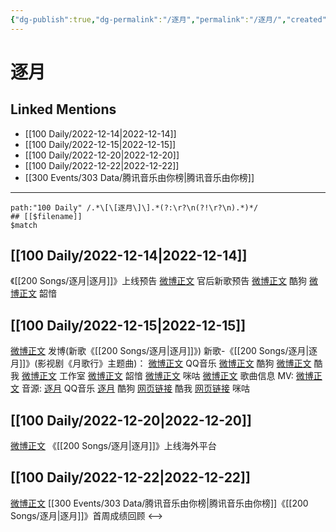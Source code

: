 ```yaml
---
{"dg-publish":true,"dg-permalink":"/逐月","permalink":"/逐月/","created":"2022-12-21T10:11:53.000+08:00","updated":"2023-01-04T13:24:04.025+08:00"}
---
```


# 逐月

## Linked Mentions
- [[100 Daily/2022-12-14\|2022-12-14]]
- [[100 Daily/2022-12-15\|2022-12-15]]
- [[100 Daily/2022-12-20\|2022-12-20]]
- [[100 Daily/2022-12-22\|2022-12-22]]
- [[300 Events/303 Data/腾讯音乐由你榜\|腾讯音乐由你榜]]


---

```expander
path:"100 Daily" /.*\[\[逐月\]\].*(?:\r?\n(?!\r?\n).*)*/
## [[$filename]]
$match
```
## [[100 Daily/2022-12-14\|2022-12-14]]
《[[200 Songs/逐月\|逐月]]》上线预告
[微博正文](https://m.weibo.cn/5248300719/4846620187040055) 官后新歌预告
[微博正文](https://m.weibo.cn/1665103091/4846617918964993) 酷狗
[微博正文](https://m.weibo.cn/7425544436/4846645805590238) 韶愔
## [[100 Daily/2022-12-15\|2022-12-15]]
[微博正文](https://m.weibo.cn/1736988591/4846898030322500) 发博(新歌《[[200 Songs/逐月\|逐月]]》)
新歌-《[[200 Songs/逐月\|逐月]]》(影视剧《月歌行》主题曲)：
[微博正文](https://m.weibo.cn/2169129705/4846728572830855) QQ音乐
[微博正文](https://m.weibo.cn/1665103091/4846728706788054) 酷狗
[微博正文](https://m.weibo.cn/1738434147/4846728568639615) 酷我
[微博正文](https://m.weibo.cn/7478855230/4846729247069220) 工作室
[微博正文](https://m.weibo.cn/7425544436/4846730446635200) 韶愔
[微博正文](https://m.weibo.cn/1867028705/4846728575979201) 咪咕
[微博正文](https://m.weibo.cn/6466290670/4846731952392743) 歌曲信息
MV:
[微博正文](https://m.weibo.cn/7496212283/4846894688251020)
音源:
[逐月](https://weibo.cn/sinaurl?u=https%3A%2F%2Fc.y.qq.com%2Fbase%2Ffcgi-bin%2Fu%3F__%3DiuMnkvRFnuWK) QQ音乐
[逐月](https://weibo.cn/sinaurl?u=https%3A%2F%2Ft3.kugou.com%2Fsong.html%3Fid%3DaYVt393zGV2) 酷狗
[网页链接](https://weibo.cn/sinaurl?u=https%3A%2F%2Fm.kuwo.cn%2Fyinyue%2F254959609%3Ff%3Darphone%26t%3Dsinawb%26isstar%3D0) 酷我
[网页链接](https://weibo.cn/sinaurl?u=http%3A%2F%2Fc.migu.cn%2F00fWWX%3Fifrom%3Dd7ee9f54366f1e02d4fb2ad2170ff3d3) 咪咕
## [[100 Daily/2022-12-20\|2022-12-20]]
[微博正文](https://m.weibo.cn/6562790546/4848751477269340) 《[[200 Songs/逐月\|逐月]]》上线海外平台
## [[100 Daily/2022-12-22\|2022-12-22]]
[微博正文](https://m.weibo.cn/6733257358/4849512058981634) [[300 Events/303 Data/腾讯音乐由你榜\|腾讯音乐由你榜]]《[[200 Songs/逐月\|逐月]]》首周成绩回顾
<-->
